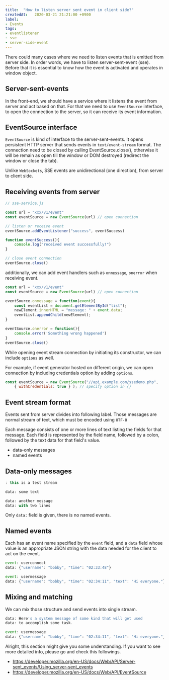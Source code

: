 ```yaml
---
title:  "How to listen server sent event in client side?"
createdAt:   2020-03-21 21:21:00 +0900
label: 
- Events
tags:
- eventlistener
- sse
- server-side-event
---
```


There could many cases where we need to listen events that is emitted from server side. In order words, we have to listen server-sent-event (sse).
Before that it is essential to know how the event is activated and operates in window object.

## Server-sent-events

In the front-end, we should have a service where it listens the event from server and act based on that. For that we need to use `EventSource` interface, to open the connection to the server, so it can receive its event information.

## EventSource interface

`EventSource` is kind of interface to the server-sent-events. It opens persistent HTTP server that sends events in `text/event-stream` format.
The connection need to be closed by calling EventSource.close(), otherwise it will be remain as open till the window or DOM destroyed (redirect the window or close the tab).

Unlike `WebSockets`, SSE events are unidirectional (one direction), from server to client side.

## Receiving events from server

```js
// sse-service.js

const url = "xxx/v1/event"
const eventSource = new EventSource(url) // open connection

// listen or receive event
eventSource.addEventListener("success", eventSuccess)

function eventSuccess(){
    console.log("received event successfully!")
}

// close event connection
eventSource.close()
```

additionally, we can add event handlers such as `onmessage`, `onerror` when receiving event.

```js
const url = "xxx/v1/event"
const eventSource = new EventSource(url) // open connection

eventSource.onmessage = function(event){
    const eventList = document.getElementById("list");
    newElement.innerHTML = "message: " + event.data;
    eventList.appendChild(newElement);
}

eventSource.onerror = function(){
    console.error('Something wrong happened')
}
eventSource.close()
```

While opening event stream connection by initiating its constructor, we can include `options` as well.

For example, if event generator hosted on different origin, we can open connection by including credentials option by adding `options`.

```js
const eventSource = new EventSource("//api.example.com/ssedemo.php", 
    { withCredentials: true } ); // specify option in {}
```

## Event stream format

Events sent from server divides into following label. Those messages are normal stream of text, which must be encoded using `UTF-8`

Each message consists of one or more lines of text listing the fields for that message. Each field is represented by the field name, followed by a colon, followed by the text data for that field's value.

- data-only messages
- named events

## Data-only messages

```js
: this is a test stream

data: some text

data: another message
data: with two lines 
```

Only `data:` field is given, there is no named events.

## Named events

 Each has an event name specified by the `event` field, and a `data` field whose value is an appropriate JSON string with the data needed for the client to act on the event.

```js
event: userconnect
data: {"username": "bobby", "time": "02:33:48"}

event: usermessage
data: {"username": "bobby", "time": "02:34:11", "text": "Hi everyone."}
```

## Mixing and matching

We can mix those structure and send events into single stream.

```js
data: Here's a system message of some kind that will get used
data: to accomplish some task.

event: usermessage
data: {"username": "bobby", "time": "02:34:11", "text": "Hi everyone."}
```

Alright, this section might give you some understanding.
If you want to see more detailed info, please go and check this followings.

- <https://developer.mozilla.org/en-US/docs/Web/API/Server-sent_events/Using_server-sent_events>
- <https://developer.mozilla.org/en-US/docs/Web/API/EventSource>
